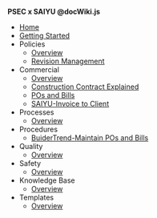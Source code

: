 **PSEC x SAIYU @docWiki.js**
- [Home](/)
- [Getting Started](getting-started)
- Policies
  - [Overview](01-policies/)
  - [Revision Management](01-policies/RevisionManagement)
- Commercial
  - [Overview](02-commercial/)
  - [Construction Contract Explained](02-commercial/ConstructionContractExplained)
  - [POs and Bills](02-commercial/POsnBills)
  - [SAIYU-Invoice to Client](02-commercial/saiyu/InvoiceToClient)
- Processes
  - [Overview](03-processes/)
- Procedures
  - [BuiderTrend-Maintain POs and Bills](04-procedures/buildertrend/MaintainPOsBills)
- Quality
  - [Overview](05-quality/)
- Safety
  - [Overview](06-safety/)
- Knowledge Base
  - [Overview](07-knowledge-base/)
- Templates
  - [Overview](08-templates/)